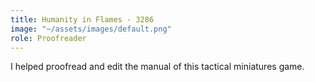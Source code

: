 ```yaml
---
title: Humanity in Flames - 3286
image: "~/assets/images/default.png"
role: Proofreader
---
```


I helped proofread and edit the manual of this tactical miniatures game.